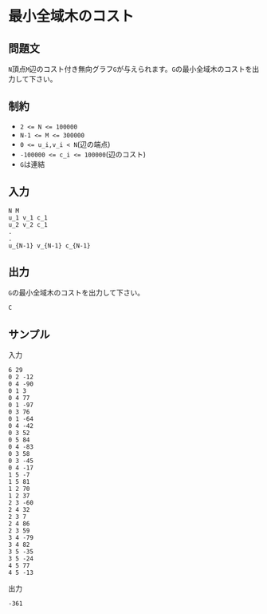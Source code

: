 # 最小全域木のコスト

## 問題文

`N`頂点`M`辺のコスト付き無向グラフ`G`が与えられます。`G`の最小全域木のコストを出力して下さい。

## 制約

- `2 <= N <= 100000`
- `N-1 <= M <= 300000`
- `0 <= u_i,v_i < N`(辺の端点)
- `-100000 <= c_i <= 100000`(辺のコスト)
- `G`は連結

## 入力

```
N M
u_1 v_1 c_1
u_2 v_2 c_1
.
.
u_{N-1} v_{N-1} c_{N-1}
```

## 出力

`G`の最小全域木のコストを出力して下さい。
```
C
```

## サンプル

入力
```
6 29
0 2 -12
0 4 -90
0 1 3
0 4 77
0 1 -97
0 3 76
0 1 -64
0 4 -42
0 3 52
0 5 84
0 4 -83
0 3 58
0 3 -45
0 4 -17
1 5 -7
1 5 81
1 2 70
1 2 37
2 3 -60
2 4 32
2 3 7
2 4 86
2 3 59
3 4 -79
3 4 82
3 5 -35
3 5 -24
4 5 77
4 5 -13
```

出力
```
-361
```
